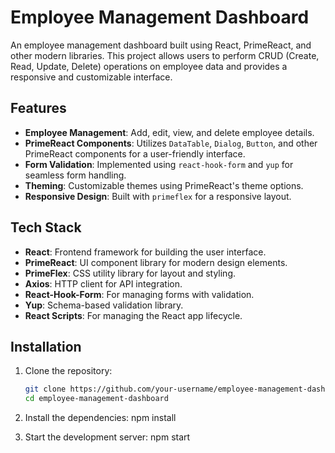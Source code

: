 # Employee Management Dashboard

An employee management dashboard built using React, PrimeReact, and other modern libraries. This project allows users to perform CRUD (Create, Read, Update, Delete) operations on employee data and provides a responsive and customizable interface.

## Features

- **Employee Management**: Add, edit, view, and delete employee details.
- **PrimeReact Components**: Utilizes `DataTable`, `Dialog`, `Button`, and other PrimeReact components for a user-friendly interface.
- **Form Validation**: Implemented using `react-hook-form` and `yup` for seamless form handling.
- **Theming**: Customizable themes using PrimeReact's theme options.
- **Responsive Design**: Built with `primeflex` for a responsive layout.

## Tech Stack

- **React**: Frontend framework for building the user interface.
- **PrimeReact**: UI component library for modern design elements.
- **PrimeFlex**: CSS utility library for layout and styling.
- **Axios**: HTTP client for API integration.
- **React-Hook-Form**: For managing forms with validation.
- **Yup**: Schema-based validation library.
- **React Scripts**: For managing the React app lifecycle.

## Installation

1. Clone the repository:
   ```bash
   git clone https://github.com/your-username/employee-management-dashboard.git
   cd employee-management-dashboard

2. Install the dependencies:
   npm install

3. Start the development server:
   npm start